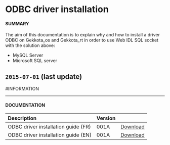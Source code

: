 # ODBC driver installation

#### **SUMMARY**
The aim of this documentation is to explain why and how to install a driver ODBC on Gekkota_os and  Gekkota_rt in order to use Web IDL SQL socket with the solution above:

- MySQL Server
- Microsoft SQL server

## `2015-07-01` (last update)

#INFORMATION
***********************************************************************
#### **DOCUMENTATION**
| Description                                                                      | Version |                 |
| :------------------------------------------------------------------------------- | :-------| :-------------- |
| ODBC driver installation guide (FR)                                       | 001A    | [Download](https://github.com/Qeedji/archives/blob/master/downloads/application-notes/installation-d'un-driver-odbc-sur-une-plateforme-windows-note-d'application-001A_fr.pdf) |
| ODBC driver installation guide (EN)                                              | 001A    | [Download](https://github.com/Qeedji/archives/blob/master/downloads/application-notes/installation-of-ODBC-driver-on-Windows-platform-Application-note-001A_en.pdf) |



